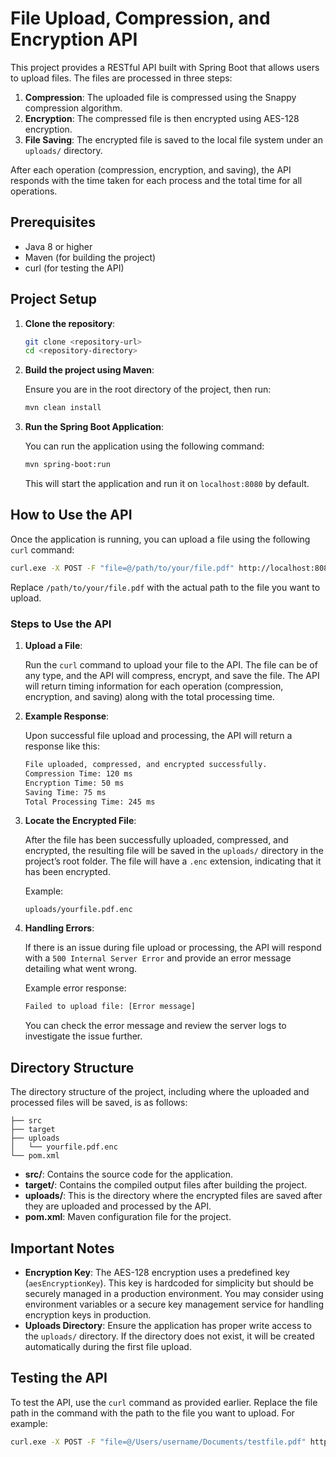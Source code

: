 # File Upload, Compression, and Encryption API

This project provides a RESTful API built with Spring Boot that allows users to upload files. The files are processed in three steps:

1. **Compression**: The uploaded file is compressed using the Snappy compression algorithm.
2. **Encryption**: The compressed file is then encrypted using AES-128 encryption.
3. **File Saving**: The encrypted file is saved to the local file system under an `uploads/` directory.

After each operation (compression, encryption, and saving), the API responds with the time taken for each process and the total time for all operations.

## Prerequisites

- Java 8 or higher
- Maven (for building the project)
- curl (for testing the API)

## Project Setup

1. **Clone the repository**:

   ```bash
   git clone <repository-url>
   cd <repository-directory>
   ```

2. **Build the project using Maven**:

   Ensure you are in the root directory of the project, then run:

   ```bash
   mvn clean install
   ```

3. **Run the Spring Boot Application**:

   You can run the application using the following command:

   ```bash
   mvn spring-boot:run
   ```

   This will start the application and run it on `localhost:8080` by default.

## How to Use the API

Once the application is running, you can upload a file using the following `curl` command:

```bash
curl.exe -X POST -F "file=@/path/to/your/file.pdf" http://localhost:8080/api/files/upload
```

Replace `/path/to/your/file.pdf` with the actual path to the file you want to upload.

### Steps to Use the API

1. **Upload a File**:

   Run the `curl` command to upload your file to the API. The file can be of any type, and the API will compress, encrypt, and save the file. The API will return timing information for each operation (compression, encryption, and saving) along with the total processing time.

2. **Example Response**:

   Upon successful file upload and processing, the API will return a response like this:

   ```bash
   File uploaded, compressed, and encrypted successfully.
   Compression Time: 120 ms
   Encryption Time: 50 ms
   Saving Time: 75 ms
   Total Processing Time: 245 ms
   ```

3. **Locate the Encrypted File**:

   After the file has been successfully uploaded, compressed, and encrypted, the resulting file will be saved in the `uploads/` directory in the project’s root folder. The file will have a `.enc` extension, indicating that it has been encrypted.

   Example:

   ```
   uploads/yourfile.pdf.enc
   ```

4. **Handling Errors**:

   If there is an issue during file upload or processing, the API will respond with a `500 Internal Server Error` and provide an error message detailing what went wrong.

   Example error response:

   ```bash
   Failed to upload file: [Error message]
   ```

   You can check the error message and review the server logs to investigate the issue further.

## Directory Structure

The directory structure of the project, including where the uploaded and processed files will be saved, is as follows:

```
├── src
├── target
├── uploads
│   └── yourfile.pdf.enc
└── pom.xml
```

- **src/**: Contains the source code for the application.
- **target/**: Contains the compiled output files after building the project.
- **uploads/**: This is the directory where the encrypted files are saved after they are uploaded and processed by the API.
- **pom.xml**: Maven configuration file for the project.

## Important Notes

- **Encryption Key**: The AES-128 encryption uses a predefined key (`aesEncryptionKey`). This key is hardcoded for simplicity but should be securely managed in a production environment. You may consider using environment variables or a secure key management service for handling encryption keys in production.
- **Uploads Directory**: Ensure the application has proper write access to the `uploads/` directory. If the directory does not exist, it will be created automatically during the first file upload.

## Testing the API

To test the API, use the `curl` command as provided earlier. Replace the file path in the command with the path to the file you want to upload. For example:

```bash
curl.exe -X POST -F "file=@/Users/username/Documents/testfile.pdf" http://localhost:8080/api/files/upload
```
